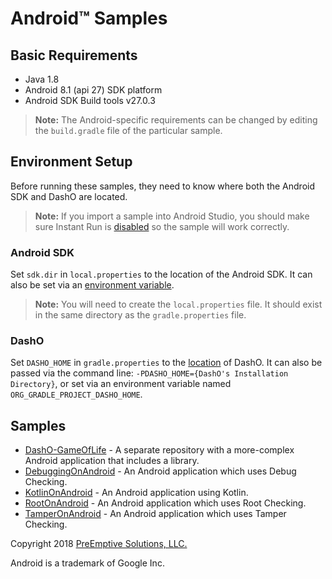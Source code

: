 # Android&trade; Samples

## Basic Requirements

* Java 1.8
* Android 8.1 (api 27) SDK platform
* Android SDK Build tools v27.0.3

>**Note:** The Android-specific requirements can be changed by editing the `build.gradle` file of the particular sample.

## Environment Setup

Before running these samples, they need to know where both the Android SDK and DashO are located.
>**Note:** If you import a sample into Android Studio, you should make sure Instant Run is [disabled](https://developer.android.com/studio/run/#disable-ir) so the sample will work correctly.

### Android SDK

Set `sdk.dir` in `local.properties` to the location of the Android SDK.
It can also be set via an [environment variable](https://developer.android.com/studio/command-line/variables.html).

>**Note:** You will need to create the `local.properties` file.
>It should exist in the same directory as the `gradle.properties` file.

### DashO

Set `DASHO_HOME` in `gradle.properties` to the [location](https://www.preemptive.com/dasho/pro/userguide/en/getting_started_first.html#install_dir) of DashO.
It can also be passed via the command line: `-PDASHO_HOME={DashO's Installation Directory}`, or set via an environment variable named `ORG_GRADLE_PROJECT_DASHO_HOME`.

## Samples

* [DashO-GameOfLife](https://github.com/preemptive/DashO-GameOfLife) - A separate repository with a more-complex Android application that includes a library.
* [DebuggingOnAndroid](DebuggingOnAndroid) - An Android application which uses Debug Checking.
* [KotlinOnAndroid](KotlinOnAndroid) - An Android application using Kotlin.
* [RootOnAndroid](RootOnAndroid) - An Android application which uses Root Checking.
* [TamperOnAndroid](TamperOnAndroid) - An Android application which uses Tamper Checking.

Copyright 2018 [PreEmptive Solutions, LLC.](https://www.preemptive.com)

Android is a trademark of Google Inc.